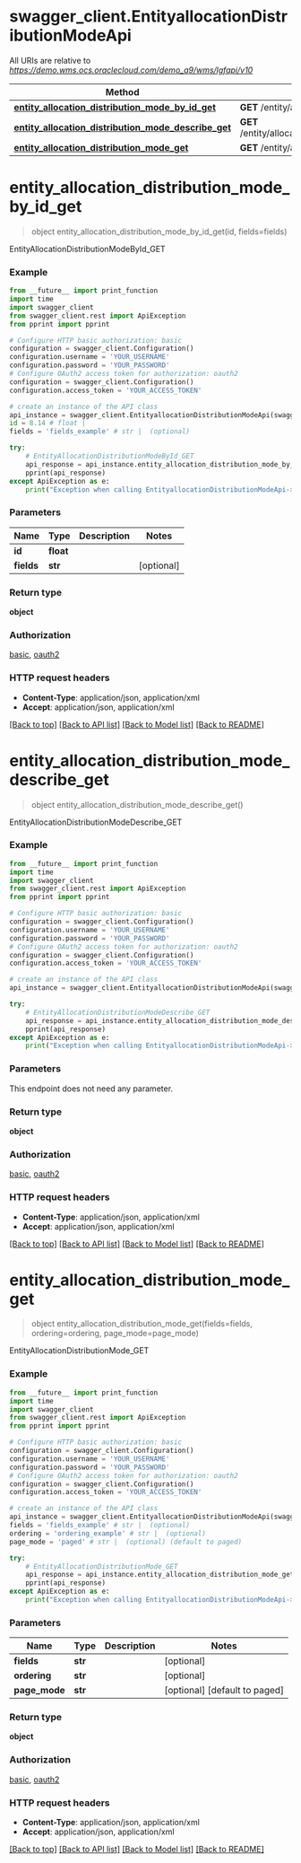 # swagger_client.EntityallocationDistributionModeApi

All URIs are relative to *https://demo.wms.ocs.oraclecloud.com/demo_a9/wms/lgfapi/v10*

Method | HTTP request | Description
------------- | ------------- | -------------
[**entity_allocation_distribution_mode_by_id_get**](EntityallocationDistributionModeApi.md#entity_allocation_distribution_mode_by_id_get) | **GET** /entity/allocation_distribution_mode/{id} | EntityAllocationDistributionModeById_GET
[**entity_allocation_distribution_mode_describe_get**](EntityallocationDistributionModeApi.md#entity_allocation_distribution_mode_describe_get) | **GET** /entity/allocation_distribution_mode/describe | EntityAllocationDistributionModeDescribe_GET
[**entity_allocation_distribution_mode_get**](EntityallocationDistributionModeApi.md#entity_allocation_distribution_mode_get) | **GET** /entity/allocation_distribution_mode | EntityAllocationDistributionMode_GET


# **entity_allocation_distribution_mode_by_id_get**
> object entity_allocation_distribution_mode_by_id_get(id, fields=fields)

EntityAllocationDistributionModeById_GET



### Example
```python
from __future__ import print_function
import time
import swagger_client
from swagger_client.rest import ApiException
from pprint import pprint

# Configure HTTP basic authorization: basic
configuration = swagger_client.Configuration()
configuration.username = 'YOUR_USERNAME'
configuration.password = 'YOUR_PASSWORD'
# Configure OAuth2 access token for authorization: oauth2
configuration = swagger_client.Configuration()
configuration.access_token = 'YOUR_ACCESS_TOKEN'

# create an instance of the API class
api_instance = swagger_client.EntityallocationDistributionModeApi(swagger_client.ApiClient(configuration))
id = 8.14 # float | 
fields = 'fields_example' # str |  (optional)

try:
    # EntityAllocationDistributionModeById_GET
    api_response = api_instance.entity_allocation_distribution_mode_by_id_get(id, fields=fields)
    pprint(api_response)
except ApiException as e:
    print("Exception when calling EntityallocationDistributionModeApi->entity_allocation_distribution_mode_by_id_get: %s\n" % e)
```

### Parameters

Name | Type | Description  | Notes
------------- | ------------- | ------------- | -------------
 **id** | **float**|  | 
 **fields** | **str**|  | [optional] 

### Return type

**object**

### Authorization

[basic](../README.md#basic), [oauth2](../README.md#oauth2)

### HTTP request headers

 - **Content-Type**: application/json, application/xml
 - **Accept**: application/json, application/xml

[[Back to top]](#) [[Back to API list]](../README.md#documentation-for-api-endpoints) [[Back to Model list]](../README.md#documentation-for-models) [[Back to README]](../README.md)

# **entity_allocation_distribution_mode_describe_get**
> object entity_allocation_distribution_mode_describe_get()

EntityAllocationDistributionModeDescribe_GET



### Example
```python
from __future__ import print_function
import time
import swagger_client
from swagger_client.rest import ApiException
from pprint import pprint

# Configure HTTP basic authorization: basic
configuration = swagger_client.Configuration()
configuration.username = 'YOUR_USERNAME'
configuration.password = 'YOUR_PASSWORD'
# Configure OAuth2 access token for authorization: oauth2
configuration = swagger_client.Configuration()
configuration.access_token = 'YOUR_ACCESS_TOKEN'

# create an instance of the API class
api_instance = swagger_client.EntityallocationDistributionModeApi(swagger_client.ApiClient(configuration))

try:
    # EntityAllocationDistributionModeDescribe_GET
    api_response = api_instance.entity_allocation_distribution_mode_describe_get()
    pprint(api_response)
except ApiException as e:
    print("Exception when calling EntityallocationDistributionModeApi->entity_allocation_distribution_mode_describe_get: %s\n" % e)
```

### Parameters
This endpoint does not need any parameter.

### Return type

**object**

### Authorization

[basic](../README.md#basic), [oauth2](../README.md#oauth2)

### HTTP request headers

 - **Content-Type**: application/json, application/xml
 - **Accept**: application/json, application/xml

[[Back to top]](#) [[Back to API list]](../README.md#documentation-for-api-endpoints) [[Back to Model list]](../README.md#documentation-for-models) [[Back to README]](../README.md)

# **entity_allocation_distribution_mode_get**
> object entity_allocation_distribution_mode_get(fields=fields, ordering=ordering, page_mode=page_mode)

EntityAllocationDistributionMode_GET



### Example
```python
from __future__ import print_function
import time
import swagger_client
from swagger_client.rest import ApiException
from pprint import pprint

# Configure HTTP basic authorization: basic
configuration = swagger_client.Configuration()
configuration.username = 'YOUR_USERNAME'
configuration.password = 'YOUR_PASSWORD'
# Configure OAuth2 access token for authorization: oauth2
configuration = swagger_client.Configuration()
configuration.access_token = 'YOUR_ACCESS_TOKEN'

# create an instance of the API class
api_instance = swagger_client.EntityallocationDistributionModeApi(swagger_client.ApiClient(configuration))
fields = 'fields_example' # str |  (optional)
ordering = 'ordering_example' # str |  (optional)
page_mode = 'paged' # str |  (optional) (default to paged)

try:
    # EntityAllocationDistributionMode_GET
    api_response = api_instance.entity_allocation_distribution_mode_get(fields=fields, ordering=ordering, page_mode=page_mode)
    pprint(api_response)
except ApiException as e:
    print("Exception when calling EntityallocationDistributionModeApi->entity_allocation_distribution_mode_get: %s\n" % e)
```

### Parameters

Name | Type | Description  | Notes
------------- | ------------- | ------------- | -------------
 **fields** | **str**|  | [optional] 
 **ordering** | **str**|  | [optional] 
 **page_mode** | **str**|  | [optional] [default to paged]

### Return type

**object**

### Authorization

[basic](../README.md#basic), [oauth2](../README.md#oauth2)

### HTTP request headers

 - **Content-Type**: application/json, application/xml
 - **Accept**: application/json, application/xml

[[Back to top]](#) [[Back to API list]](../README.md#documentation-for-api-endpoints) [[Back to Model list]](../README.md#documentation-for-models) [[Back to README]](../README.md)

